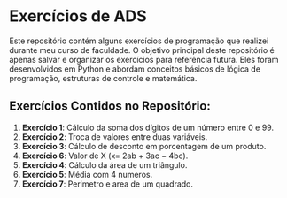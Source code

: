 # Exercícios de ADS

Este repositório contém alguns exercícios de programação que realizei durante meu curso de faculdade. O objetivo principal deste repositório é apenas salvar e organizar os exercícios para referência futura. Eles foram desenvolvidos em Python e abordam conceitos básicos de lógica de programação, estruturas de controle e matemática.

## Exercícios Contidos no Repositório:

1. **Exercício 1**: Cálculo da soma dos dígitos de um número entre 0 e 99.
2. **Exercício 2**: Troca de valores entre duas variáveis.
3. **Exercício 3**: Cálculo de desconto em porcentagem de um produto.
4. **Exercício 6**: Valor de X (x= 2ab + 3ac − 4bc).
5. **Exercício 4**: Cálculo da área de um triângulo.
6. **Exercício 5**: Média com 4 numeros.
7. **Exercício 7**: Perimetro e area de um quadrado.
